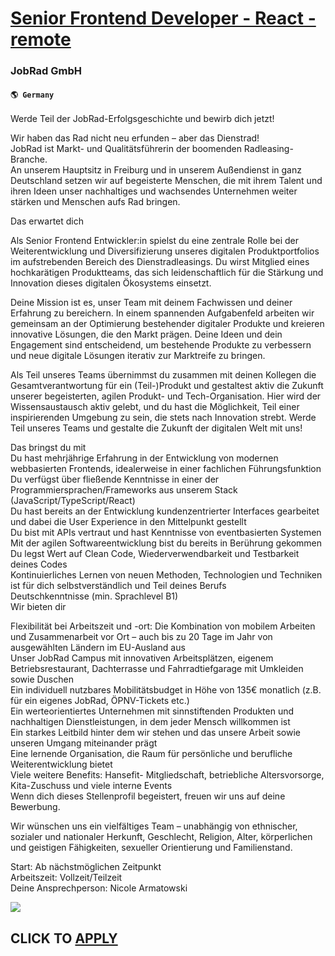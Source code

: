 # [Senior Frontend Developer - React - remote](https://www.remotewlb.com/apply/senior-frontend-developer-react-remote)  
### JobRad GmbH  
#### `🌎 Germany`  

Werde Teil der JobRad-Erfolgsgeschichte und bewirb dich jetzt!  
  
Wir haben das Rad nicht neu erfunden – aber das Dienstrad!  
JobRad ist Markt- und Qualitätsführerin der boomenden Radleasing-Branche.  
An unserem Hauptsitz in Freiburg und in unserem Außendienst in ganz Deutschland setzen wir auf begeisterte Menschen, die mit ihrem Talent und ihren Ideen unser nachhaltiges und wachsendes Unternehmen weiter stärken und Menschen aufs Rad bringen.  
  
Das erwartet dich  
  
Als Senior Frontend Entwickler:in spielst du eine zentrale Rolle bei der Weiterentwicklung und Diversifizierung unseres digitalen Produktportfolios im aufstrebenden Bereich des Dienstradleasings. Du wirst Mitglied eines hochkarätigen Produktteams, das sich leidenschaftlich für die Stärkung und Innovation dieses digitalen Ökosystems einsetzt.  
  
Deine Mission ist es, unser Team mit deinem Fachwissen und deiner Erfahrung zu bereichern. In einem spannenden Aufgabenfeld arbeiten wir gemeinsam an der Optimierung bestehender digitaler Produkte und kreieren innovative Lösungen, die den Markt prägen. Deine Ideen und dein Engagement sind entscheidend, um bestehende Produkte zu verbessern und neue digitale Lösungen iterativ zur Marktreife zu bringen.  
  
Als Teil unseres Teams übernimmst du zusammen mit deinen Kollegen die Gesamtverantwortung für ein (Teil-)Produkt und gestaltest aktiv die Zukunft unserer begeisterten, agilen Produkt- und Tech-Organisation. Hier wird der Wissensaustausch aktiv gelebt, und du hast die Möglichkeit, Teil einer inspirierenden Umgebung zu sein, die stets nach Innovation strebt. Werde Teil unseres Teams und gestalte die Zukunft der digitalen Welt mit uns!  
  
Das bringst du mit  
Du hast mehrjährige Erfahrung in der Entwicklung von modernen webbasierten Frontends, idealerweise in einer fachlichen Führungsfunktion  
Du verfügst über fließende Kenntnisse in einer der Programmiersprachen/Frameworks aus unserem Stack (JavaScript/TypeScript/React)  
Du hast bereits an der Entwicklung kundenzentrierter Interfaces gearbeitet und dabei die User Experience in den Mittelpunkt gestellt  
Du bist mit APIs vertraut und hast Kenntnisse von eventbasierten Systemen  
Mit der agilen Softwareentwicklung bist du bereits in Berührung gekommen  
Du legst Wert auf Clean Code, Wiederverwendbarkeit und Testbarkeit deines Codes  
Kontinuierliches Lernen von neuen Methoden, Technologien und Techniken ist für dich selbstverständlich und Teil deines Berufs  
Deutschkenntnisse (min. Sprachlevel B1)  
Wir bieten dir  
  
Flexibilität bei Arbeitszeit und -ort: Die Kombination von mobilem Arbeiten und Zusammenarbeit vor Ort – auch bis zu 20 Tage im Jahr von ausgewählten Ländern im EU-Ausland aus  
Unser JobRad Campus mit innovativen Arbeitsplätzen, eigenem Betriebsrestaurant, Dachterrasse und Fahrradtiefgarage mit Umkleiden sowie Duschen  
Ein individuell nutzbares Mobilitätsbudget in Höhe von 135€ monatlich (z.B. für ein eigenes JobRad, ÖPNV-Tickets etc.)  
Ein werteorientiertes Unternehmen mit sinnstiftenden Produkten und nachhaltigen Dienstleistungen, in dem jeder Mensch willkommen ist  
Ein starkes Leitbild hinter dem wir stehen und das unsere Arbeit sowie unseren Umgang miteinander prägt  
Eine lernende Organisation, die Raum für persönliche und berufliche Weiterentwicklung bietet  
Viele weitere Benefits: Hansefit- Mitgliedschaft, betriebliche Altersvorsorge, Kita-Zuschuss und viele interne Events  
Wenn dich dieses Stellenprofil begeistert, freuen wir uns auf deine Bewerbung.  
  
Wir wünschen uns ein vielfältiges Team – unabhängig von ethnischer, sozialer und nationaler Herkunft, Geschlecht, Religion, Alter, körperlichen und geistigen Fähigkeiten, sexueller Orientierung und Familienstand.  
  
Start: Ab nächstmöglichen Zeitpunkt  
Arbeitszeit: Vollzeit/Teilzeit  
Deine Ansprechperson: Nicole Armatowski

![](https://remotive.com/job/track/1899627/blank.gif?source=public_api)  
## CLICK TO [APPLY](https://www.remotewlb.com/apply/senior-frontend-developer-react-remote)

